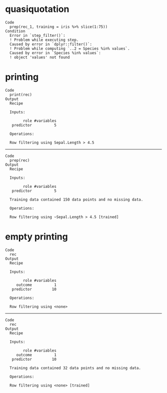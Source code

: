 # quasiquotation

    Code
      prep(rec_1, training = iris %>% slice(1:75))
    Condition
      Error in `step_filter()`:
      ! Problem while executing step.
      Caused by error in `dplyr::filter()`:
      ! Problem while computing `..2 = Species %in% values`.
      Caused by error in `Species %in% values`:
      ! object 'values' not found

# printing

    Code
      print(rec)
    Output
      Recipe
      
      Inputs:
      
            role #variables
       predictor          5
      
      Operations:
      
      Row filtering using Sepal.Length > 4.5

---

    Code
      prep(rec)
    Output
      Recipe
      
      Inputs:
      
            role #variables
       predictor          5
      
      Training data contained 150 data points and no missing data.
      
      Operations:
      
      Row filtering using ~Sepal.Length > 4.5 [trained]

# empty printing

    Code
      rec
    Output
      Recipe
      
      Inputs:
      
            role #variables
         outcome          1
       predictor         10
      
      Operations:
      
      Row filtering using <none>

---

    Code
      rec
    Output
      Recipe
      
      Inputs:
      
            role #variables
         outcome          1
       predictor         10
      
      Training data contained 32 data points and no missing data.
      
      Operations:
      
      Row filtering using <none> [trained]

